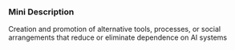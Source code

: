 ### Mini Description

Creation and promotion of alternative tools, processes, or social arrangements that reduce or eliminate dependence on AI systems
